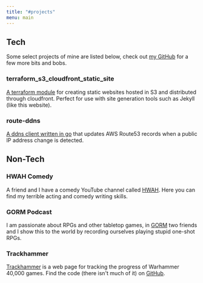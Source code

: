 ```yaml
---
title: "#projects"
menu: main
---
```

## Tech

Some select projects of mine are listed below, check out [my GitHub](https://github.com/george-richardson) for a few more bits and bobs.

### terraform_s3_cloudfront_static_site

[A terraform module](https://github.com/george-richardson/terraform_s3_cloudfront_static_site) for creating static websites hosted in S3 and distributed through cloudfront. Perfect for use with site generation tools such as Jekyll (like this website). 

### route-ddns

[A ddns client written in go](https://github.com/george-richardson/route-ddns) that updates AWS Route53 records when a public IP address change is detected.

## Non-Tech

### HWAH Comedy

A friend and I have a comedy YouTube channel called [HWAH](https://www.youtube.com/channel/UCIFZsLnzYXQ9EXtsXbh7vVA). Here you can find my terrible acting and comedy writing skills. 

### GORM Podcast

I am passionate about RPGs and other tabletop games, in [GORM](https://gormpodcast.com/) two friends and I show this to the world by recording ourselves playing stupid one-shot RPGs. 

### Trackhammer

[Trackhammer](https://trackhammer.gjhr.me/) is a web page for tracking the progress of Warhammer 40,000 games. Find the code (there isn't much of it) on [GitHub](https://github.com/george-richardson/trackhammer).